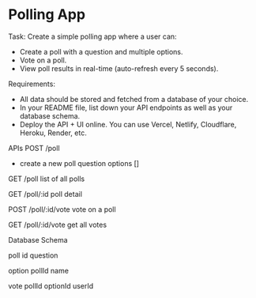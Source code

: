 # Polling App

Task: Create a simple polling app where a user can:

- Create a poll with a question and multiple options.
- Vote on a poll.
- View poll results in real-time (auto-refresh every 5 seconds).

Requirements:
- All data should be stored and fetched from a database of your choice.
- In your README file, list down your API endpoints as well as your database schema.
- Deploy the API + UI online. You can use Vercel, Netlify, Cloudflare, Heroku, Render, etc.

APIs
POST
/poll
- create a new poll
question
options []

GET /poll
list of all polls

GET /poll/:id
poll detail

POST /poll/:id/vote
vote on a poll

GET /poll/:id/vote
get all votes

Database Schema

poll
id
question

option
pollId
name

vote
pollId
optionId
userId
